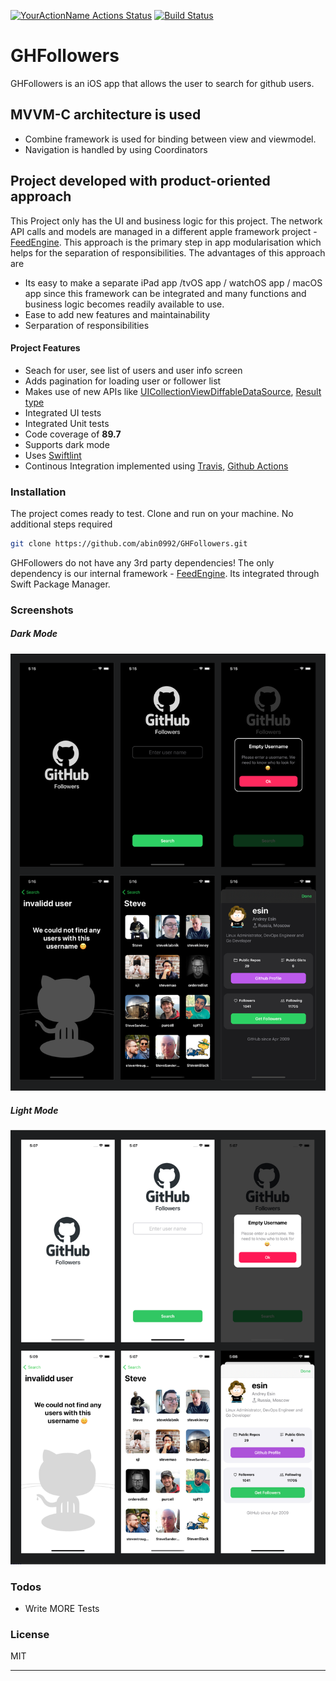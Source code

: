 [![YourActionName Actions Status](https://github.com/abin0992/GHFollowers/workflows/CI/badge.svg)](https://github.com/abin0992/GHFollowers/actions) [![Build Status](https://travis-ci.com/abin0992/GHFollowers.svg?branch=CI-integration)](https://travis-ci.com/abin0992/GHFollowers)
# GHFollowers
GHFollowers is an iOS app that allows the user to search for github users.
## MVVM-C architecture is used
- Combine framework is used for binding between view and viewmodel.
- Navigation is handled by using Coordinators
## Project developed with product-oriented approach 
This Project only has the UI and business logic for this project. The network API calls and models are managed in a different apple framework project - [FeedEngine](https://github.com/abin0992/FeedEngine). This approach is the primary step in app modularisation which helps for the separation of responsibilities. The advantages of this approach are
- Its easy to make a separate iPad app /tvOS app / watchOS app / macOS app since this framework can be integrated and many functions and business logic becomes readily available to use.
- Ease to add new features and maintainability
- Serparation of responsibilities

#### Project Features

  - Seach for user, see list of users and user info screen
  - Adds pagination for loading user or follower list
  - Makes use of new APIs like [UICollectionViewDiffableDataSource](https://developer.apple.com/documentation/uikit/uicollectionviewdiffabledatasource), [Result type](https://developer.apple.com/documentation/swift/result)
  - Integrated UI tests
  - Integrated Unit tests 
  - Code coverage of **89.7**
  - Supports dark mode
  - Uses [Swiftlint](https://github.com/realm/SwiftLint)
  - Continous Integration implemented using [Travis](https://travis-ci.com/github/abin0992/GHFollowers), [Github Actions](https://github.com/abin0992/GHFollowers/actions)

### Installation
The project comes ready to test. 
Clone and run on your machine. No additional steps required

  ```bash
  git clone https://github.com/abin0992/GHFollowers.git
  ```
  GHFollowers do not have any 3rd party dependencies! The only dependency is our internal framework - [FeedEngine](https://github.com/abin0992/FeedEngine). Its integrated through Swift Package Manager. 
### Screenshots
##### Dark Mode
![alt text](https://github.com/abin0992/GHFollowers/blob/CI-integration/.screenshots/darkMode.png?raw=true)

##### Light Mode
![alt text](https://github.com/abin0992/GHFollowers/blob/CI-integration/.screenshots/lightMode.png?raw=true)

### Todos

 - Write MORE Tests
  
### License

MIT

----

